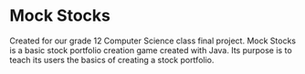 # Mock Stocks
Created for our grade 12 Computer Science class final project. Mock Stocks is a basic stock portfolio creation game created with Java. Its purpose is to teach its users the basics of creating a stock portfolio.
